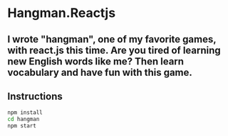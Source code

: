 # Hangman.Reactjs

## I wrote "hangman", one of my favorite games, with react.js this time. Are you tired of learning new English words like me? Then learn vocabulary and have fun with this game.

## Instructions

```bash
npm install
cd hangman 
npm start
```
